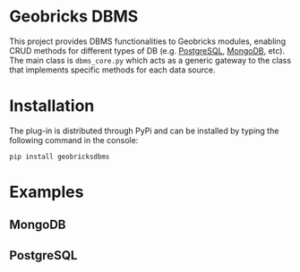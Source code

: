 Geobricks DBMS
==============

This project provides DBMS functionalities to Geobricks modules, enabling CRUD methods for different types of DB (e.g. [PostgreSQL](http://www.postgresql.org/), [MongoDB](http://www.mongodb.org/), etc). The main class is ```dbms_core.py``` which acts as a generic gateway to the class that implements specific methods for each data source.

Installation
============

The plug-in is distributed through PyPi and can be installed by typing the following command in the console:
```
pip install geobricksdbms
```

Examples
========
MongoDB
-------
PostgreSQL
----------
